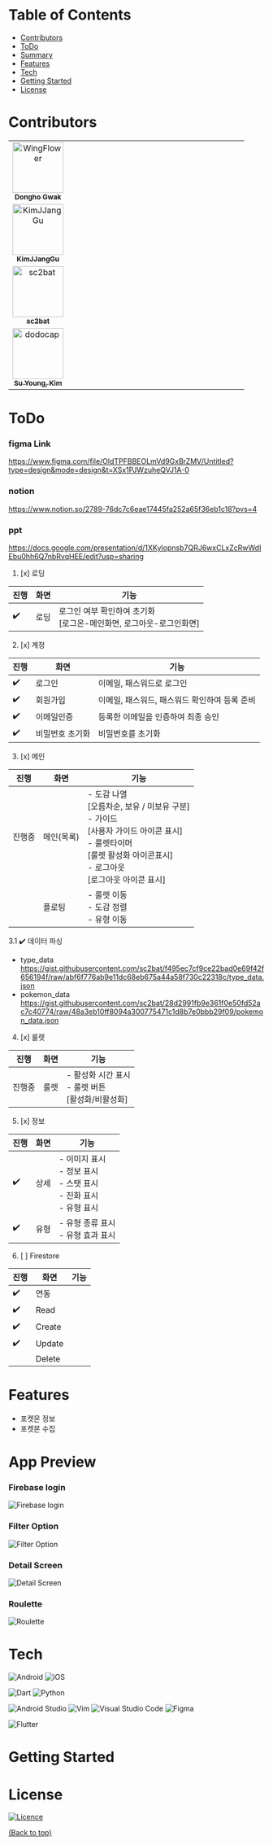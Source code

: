 # Table of Contents

- [Contributors](#contributors)
- [ToDo](#todo)
- [Summary](#summary)
- [Features](#features)
- [Tech](#tech)
- [Getting Started](#getting-started)
- [License](#license)

# Contributors
<!-- ALL-CONTRIBUTORS-LIST:START - Do not remove or modify this section -->
<!-- prettier-ignore-start -->
<!-- markdownlint-disable -->
<table>
  <tbody>
    <tr>
      <td align="center" valign="top" width="25%"><a href="https://github.com/wingflower"><img src="https://avatars.githubusercontent.com/u/11768589?v=4" width="100px;" alt="WingFlower"/><br /><sub><b>Dongho Gwak</b></sub></a><br /></td>
      <td></td>
    </tr>
    <tr>
      <td align="center" valign="top" width="25%"><a href="https://github.com/KimJJangGuv"><img src="https://avatars.githubusercontent.com/u/130346919?v=4" width="100px;" alt="
KimJJangGu"/><br /><sub><b>
KimJJangGu</b></sub></a><br /></td>
      <td></td>
    </tr>
    <tr>
      <td align="center" valign="top" width="25%"><a href="https://github.com/sc2bat/"><img src="https://avatars.githubusercontent.com/u/87482415?v=4" width="100px;" alt="
sc2bat"/><br /><sub><b>
sc2bat</b></sub></a><br /></td>
      <td></td>
    </tr>
    <tr>
      <td align="center" valign="top" width="25%"><a href="https://github.com/dodocap"><img src="https://avatars.githubusercontent.com/u/13670800?v=4" width="100px;" alt="dodocap"/><br /><sub><b>Su Young, Kim</b></sub></a><br /></td>
      <td></td>
    </tr>
  </tbody>
</table>
<!-- markdownlint-restore -->
<!-- prettier-ignore-end -->
<!-- ALL-CONTRIBUTORS-LIST:END -->

# ToDo

### figma Link
https://www.figma.com/file/OldTPFBBEOLmVd9GxBrZMV/Untitled?type=design&mode=design&t=XSx1PJWzuheQVJ1A-0

### notion
https://www.notion.so/2789-76dc7c6eae17445fa252a65f36eb1c18?pvs=4

### ppt
https://docs.google.com/presentation/d/1XKyIopnsb7QRJ6wxCLxZcRwWdIEbu0hh6Q7nbRvqHEE/edit?usp=sharing

1. [x] 로딩

|진행|화면|기능|
|---|---|---|
|:heavy_check_mark:|로딩|로그인 여부 확인하여 초기화<br>[로그온-메인화면, 로그아웃-로그인화면]|


2. [x] 계정

|진행|화면|기능|
|---|---|---|
|:heavy_check_mark:|로그인|이메일, 패스워드로 로그인|
|:heavy_check_mark:|회원가입|이메일, 패스워드, 패스워드 확인하여 등록 준비|
|:heavy_check_mark:|이메일인증|등록한 이메일을 인증하여 최종 승인|
|:heavy_check_mark:|비밀번호 초기화|비밀번호를 초기화|

3. [x] 메인

|진행|화면|기능|
|---|---|---|
|진행중|메인(목록)|- 도감 나열<br>[오름차순, 보유 / 미보유 구분]<br> - 가이드<br>[사용자 가이드 아이콘 표시]<br> - 룰렛타이머<br>[룰렛 활성화 아이콘표시]<br> - 로그아웃<br>[로그아웃 아이콘 표시]|
||플로팅|- 룰렛 이동<br>- 도감 정렬<br>- 유형 이동|

3.1 :heavy_check_mark: 데이터 파싱
- type_data
https://gist.githubusercontent.com/sc2bat/f495ec7cf9ce22bad0e69f42f656194f/raw/abf6f776ab9e11dc68eb675a44a58f730c22318c/type_data.json
- pokemon_data
https://gist.githubusercontent.com/sc2bat/28d2991fb9e361f0e50fd52ac7c40774/raw/48a3eb10ff8094a300775471c1d8b7e0bbb29f09/pokemon_data.json

4. [x] 룰렛

|진행|화면|기능|
|---|---|---|
|진행중|룰렛|- 활성화 시간 표시<br>- 룰렛 버튼<br>[활성화/비활성화]|

5. [x] 정보

|진행|화면|기능|
|---|---|---|
|:heavy_check_mark:|상세|- 이미지 표시<br>- 정보 표시<br>- 스탯 표시<br>- 진화 표시<br>- 유형 표시|
|:heavy_check_mark:|유형|- 유형 종류 표시<br>- 유형 효과 표시|

6. [ ] Firestore

|진행|화면|기능|
|---|---|---|
|:heavy_check_mark:|연동||
|:heavy_check_mark:|Read||
|:heavy_check_mark:|Create||
|:heavy_check_mark:|Update||
||Delete||


# Features
- 포켓몬 정보
- 포켓몬 수집



# App Preview

### Firebase login
![Firebase login](https://github.com/wingflower/flutter-pokedex-clean/assets/87482415/062f0f12-d1fc-4732-aa16-c855ad0f57d6)

### Filter Option
![Filter Option](https://github.com/wingflower/flutter-pokedex-clean/assets/87482415/05e33e6e-35fb-4d8b-a61c-d4bcd0780725)

### Detail Screen
![Detail Screen](https://github.com/wingflower/flutter-pokedex-clean/assets/87482415/fb7bdcd4-0881-4593-8f17-180a3f0db600)

### Roulette
![Roulette](https://github.com/wingflower/flutter-pokedex-clean/assets/87482415/5ac8e702-ca2c-4e8d-b8dc-ac2a938c9ff6)



# Tech
![Android](https://img.shields.io/badge/Android-3DDC84?style=for-the-badge&logo=android&logoColor=white)
![iOS](https://img.shields.io/badge/iOS-000000?style=for-the-badge&logo=ios&logoColor=white)

![Dart](https://img.shields.io/badge/dart-%230175C2.svg?style=for-the-badge&logo=dart&logoColor=white)
![Python](https://img.shields.io/badge/python-3670A0?style=for-the-badge&logo=python&logoColor=ffdd54)

![Android Studio](https://img.shields.io/badge/Android%20Studio-3DDC84.svg?style=for-the-badge&logo=android-studio&logoColor=white)
![Vim](https://img.shields.io/badge/VIM-%2311AB00.svg?style=for-the-badge&logo=vim&logoColor=white)
![Visual Studio Code](https://img.shields.io/badge/Visual%20Studio%20Code-0078d7.svg?style=for-the-badge&logo=visual-studio-code&logoColor=white)
![Figma](https://img.shields.io/badge/figma-%23F24E1E.svg?style=for-the-badge&logo=figma&logoColor=white)

![Flutter](https://img.shields.io/badge/Flutter-%2302569B.svg?style=for-the-badge&logo=Flutter&logoColor=white)



# Getting Started


# License
[![Licence](https://img.shields.io/github/license/Ileriayo/markdown-badges?style=for-the-badge)](./LICENSE)

[(Back to top)](#table-of-contents)
